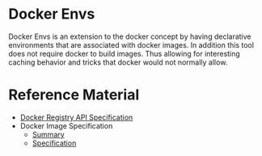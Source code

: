 # Docker Envs 

Docker Envs is an extension to the docker concept by having
declarative environments that are associated with docker images. In
addition this tool does not require docker to build images. Thus
allowing for interesting caching behavior and tricks that docker would
not normally allow.

# Reference Material

 - [Docker Registry API Specification](https://docs.docker.com/registry/spec/api/)
 - Docker Image Specification
   - [Summary](https://github.com/moby/moby/blob/master/image/spec/v1.2.md)
   - [Specification](https://docs.docker.com/registry/spec/manifest-v2-2/)


